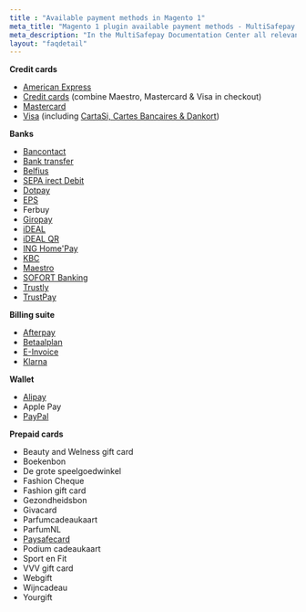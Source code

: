 ```yaml
---
title : "Available payment methods in Magento 1"
meta_title: "Magento 1 plugin available payment methods - MultiSafepay Documentation Center"
meta_description: "In the MultiSafepay Documentation Center all relevant information regarding our Plugins and API. As well as Support pages for Payment Method, Tools and General Questions. You can also find the contact details of our Support Team and Integration Team."
layout: "faqdetail"
---
```

__Credit cards__

+ [American Express](/payment-methods/creditcards/)
+ [Credit cards](/payment-methods/creditcards/) (combine Maestro, Mastercard & Visa in checkout)
+ [Mastercard](/payment-methods/creditcards/)
+ [Visa](/payment-methods/creditcards/) (including [CartaSi, Cartes Bancaires & Dankort](/payment-methods/branded-credit-cards/#cartasi-what-is-it))

__Banks__

+ [Bancontact](/payment-methods/bancontact/)
+ [Bank transfer](/payment-methods/bank-transfer/)
+ [Belfius](/payment-methods/belfius/)
+ [SEPA irect Debit](/payment-methods/direct-debit/)
+ [Dotpay](/payment-methods/dotpay/)
+ [EPS](/payment-methods/eps/)
+ Ferbuy
+ [Giropay](/payment-methods/giropay/)
+ [iDEAL](/payment-methods/ideal/)
+ [iDEAL QR](/payment-methods/idealqr/)
+ [ING Home'Pay](/payment-methods/ing-home-pay/)
+ [KBC](/payment-methods/kbc/)
+ [Maestro](/payment-methods/maestro/)
+ [SOFORT Banking](/payment-methods/sofort-banking/)
+ [Trustly](/payment-methods/trustly/)
+ [TrustPay](/payment-methods/trustpay/)

__Billing suite__

+ [Afterpay](/payment-methods/afterpay/)
+ [Betaalplan](/payment-methods/betaalplan/)
+ [E-Invoice](/payment-methods/e-invoicing/)
+ [Klarna](/payment-methods/klarna)

__Wallet__ 

+ [Alipay](/payment-methods/alipay/)
+ Apple Pay
+ [PayPal](/payment-methods/paypal/)

__Prepaid cards__ 

+ Beauty and Welness gift card
+ Boekenbon
+ De grote speelgoedwinkel
+ Fashion Cheque
+ Fashion gift card
+ Gezondheidsbon
+ Givacard
+ Parfumcadeaukaart
+ ParfumNL
+ [Paysafecard](/payment-methods/paysafecard/)
+ Podium cadeaukaart
+ Sport en Fit
+ VVV gift card
+ Webgift
+ Wijncadeau
+ Yourgift